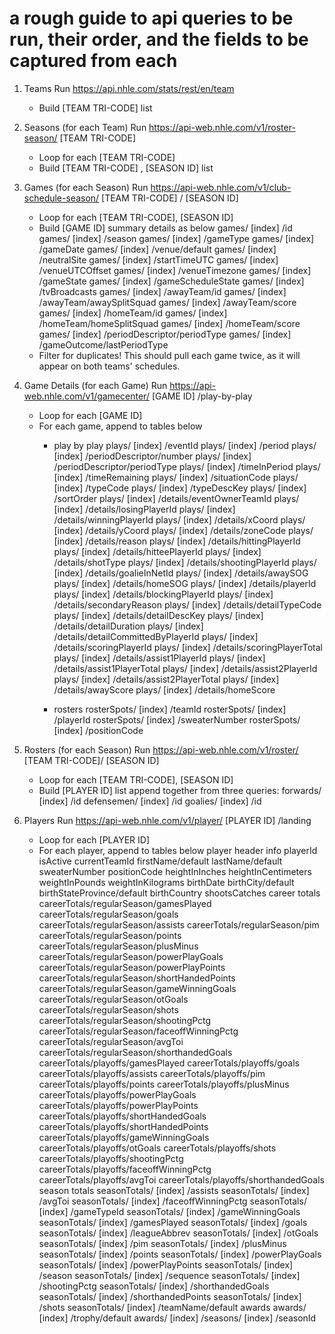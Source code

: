 # a rough guide to api queries to be run, their order, and the fields to be captured from each

1. Teams
    Run https://api.nhle.com/stats/rest/en/team
    - Build [TEAM TRI-CODE] list
	
2. Seasons (for each Team)
    Run https://api-web.nhle.com/v1/roster-season/ [TEAM TRI-CODE]
    - Loop for each [TEAM TRI-CODE] 
    - Build [TEAM TRI-CODE] , [SEASON ID] list

3. Games (for each Season)
    Run https://api-web.nhle.com/v1/club-schedule-season/ [TEAM TRI-CODE] / [SEASON ID]
    - Loop for each [TEAM TRI-CODE], [SEASON ID]
    - Build [GAME ID] summary details as below
        games/ [index] /id
        games/ [index] /season
        games/ [index] /gameType
        games/ [index] /gameDate
        games/ [index] /venue/default
        games/ [index] /neutralSite
        games/ [index] /startTimeUTC
        games/ [index] /venueUTCOffset
        games/ [index] /venueTimezone
        games/ [index] /gameState
        games/ [index] /gameScheduleState
        games/ [index] /tvBroadcasts
        games/ [index] /awayTeam/id
        games/ [index] /awayTeam/awaySplitSquad
        games/ [index] /awayTeam/score
        games/ [index] /homeTeam/id
        games/ [index] /homeTeam/homeSplitSquad
        games/ [index] /homeTeam/score
        games/ [index] /periodDescriptor/periodType
        games/ [index] /gameOutcome/lastPeriodType
    - Filter for duplicates! This should pull each game twice, as it will appear on both teams' schedules.

4. Game Details (for each Game)
    Run https://api-web.nhle.com/v1/gamecenter/ [GAME ID] /play-by-play
    - Loop for each [GAME ID]
    - For each game, append to tables below
        - play by play
            plays/ [index] /eventId
            plays/ [index] /period
            plays/ [index] /periodDescriptor/number
            plays/ [index] /periodDescriptor/periodType
            plays/ [index] /timeInPeriod
            plays/ [index] /timeRemaining
            plays/ [index] /situationCode
            plays/ [index] /typeCode
            plays/ [index] /typeDescKey
            plays/ [index] /sortOrder
            plays/ [index] /details/eventOwnerTeamId
            plays/ [index] /details/losingPlayerId
            plays/ [index] /details/winningPlayerId
            plays/ [index] /details/xCoord
            plays/ [index] /details/yCoord
            plays/ [index] /details/zoneCode
            plays/ [index] /details/reason
            plays/ [index] /details/hittingPlayerId
            plays/ [index] /details/hitteePlayerId
            plays/ [index] /details/shotType
            plays/ [index] /details/shootingPlayerId
            plays/ [index] /details/goalieInNetId
            plays/ [index] /details/awaySOG
            plays/ [index] /details/homeSOG
            plays/ [index] /details/playerId
            plays/ [index] /details/blockingPlayerId
            plays/ [index] /details/secondaryReason
            plays/ [index] /details/detailTypeCode
            plays/ [index] /details/detailDescKey
            plays/ [index] /details/detailDuration
            plays/ [index] /details/detailCommittedByPlayerId
            plays/ [index] /details/scoringPlayerId
            plays/ [index] /details/scoringPlayerTotal
            plays/ [index] /details/assist1PlayerId
            plays/ [index] /details/assist1PlayerTotal
            plays/ [index] /details/assist2PlayerId
            plays/ [index] /details/assist2PlayerTotal
            plays/ [index] /details/awayScore
            plays/ [index] /details/homeScore
			
        - rosters
            rosterSpots/ [index] /teamId
            rosterSpots/ [index] /playerId
            rosterSpots/ [index] /sweaterNumber
            rosterSpots/ [index] /positionCode

5. Rosters (for each Season)
    Run https://api-web.nhle.com/v1/roster/ [TEAM TRI-CODE]/ [SEASON ID]
    - Loop for each [TEAM TRI-CODE], [SEASON ID]
    - Build [PLAYER ID] list
        append together from three queries:
            forwards/ [index] /id
            defensemen/ [index] /id
            goalies/ [index] /id

6. Players
	Run https://api-web.nhle.com/v1/player/ [PLAYER ID] /landing
    - Loop for each [PLAYER ID]
    - For each player, append to tables below
        player header info
            playerId
            isActive
            currentTeamId
            firstName/default
            lastName/default
            sweaterNumber
            positionCode
            heightInInches
            heightInCentimeters
            weightInPounds
            weightInKilograms
            birthDate
            birthCity/default
            birthStateProvince/default
            birthCountry
            shootsCatches
        career totals
            careerTotals/regularSeason/gamesPlayed
            careerTotals/regularSeason/goals
            careerTotals/regularSeason/assists
            careerTotals/regularSeason/pim
            careerTotals/regularSeason/points
            careerTotals/regularSeason/plusMinus
            careerTotals/regularSeason/powerPlayGoals
            careerTotals/regularSeason/powerPlayPoints
            careerTotals/regularSeason/shortHandedPoints
            careerTotals/regularSeason/gameWinningGoals
            careerTotals/regularSeason/otGoals
            careerTotals/regularSeason/shots
            careerTotals/regularSeason/shootingPctg
            careerTotals/regularSeason/faceoffWinningPctg
            careerTotals/regularSeason/avgToi
            careerTotals/regularSeason/shorthandedGoals
            careerTotals/playoffs/gamesPlayed
            careerTotals/playoffs/goals
            careerTotals/playoffs/assists
            careerTotals/playoffs/pim
            careerTotals/playoffs/points
            careerTotals/playoffs/plusMinus
            careerTotals/playoffs/powerPlayGoals
            careerTotals/playoffs/powerPlayPoints
            careerTotals/playoffs/shortHandedGoals
            careerTotals/playoffs/shortHandedPoints
            careerTotals/playoffs/gameWinningGoals
            careerTotals/playoffs/otGoals
            careerTotals/playoffs/shots
            careerTotals/playoffs/shootingPctg
            careerTotals/playoffs/faceoffWinningPctg
            careerTotals/playoffs/avgToi
            careerTotals/playoffs/shorthandedGoals
        season totals
            seasonTotals/ [index] /assists
            seasonTotals/ [index] /avgToi
            seasonTotals/ [index] /faceoffWinningPctg
            seasonTotals/ [index] /gameTypeId
            seasonTotals/ [index] /gameWinningGoals
            seasonTotals/ [index] /gamesPlayed
            seasonTotals/ [index] /goals
            seasonTotals/ [index] /leagueAbbrev
            seasonTotals/ [index] /otGoals
            seasonTotals/ [index] /pim
            seasonTotals/ [index] /plusMinus
            seasonTotals/ [index] /points
            seasonTotals/ [index] /powerPlayGoals
            seasonTotals/ [index] /powerPlayPoints
            seasonTotals/ [index] /season
            seasonTotals/ [index] /sequence
            seasonTotals/ [index] /shootingPctg
            seasonTotals/ [index] /shorthandedGoals
            seasonTotals/ [index] /shorthandedPoints
            seasonTotals/ [index] /shots
            seasonTotals/ [index] /teamName/default
        awards
            awards/ [index] /trophy/default
            awards/ [index] /seasons/ [index] /seasonId
